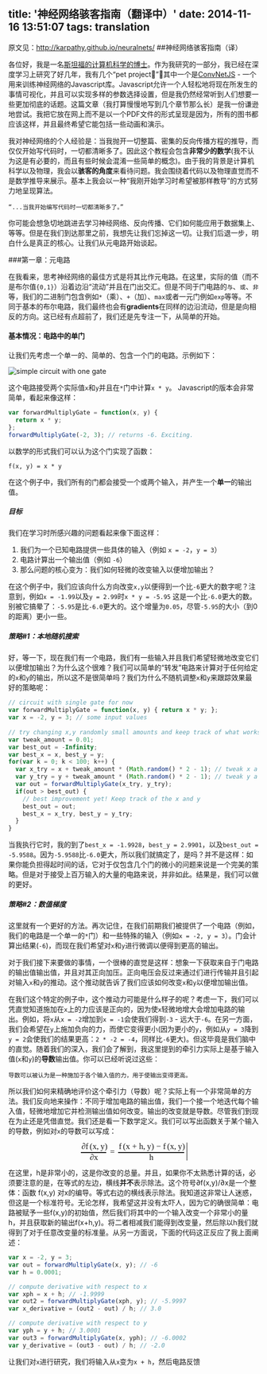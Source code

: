 title: '神经网络骇客指南（翻译中）'
date: 2014-11-16 13:51:07
tags: translation
---
原文见：http://karpathy.github.io/neuralnets/
##神经网络骇客指南（译）

各位好，我是一名[斯坦福的计算机科学的博士](http://cs.stanford.edu/people/karpathy/)。作为我研究的一部分，我已经在深度学习上研究了好几年，我有几个“pet project”，其中一个是[ConvNetJS](http://convnetjs.com/) - 一个用来训练神经网络的Javascript库。Javascript允许一个人轻松地将现在所发生的事情可视化，并且可以实现多样的参数选择设置，但是我仍然经常听到人们想要一些更加彻底的话题。这篇文章（我打算慢慢地写到几个章节那么长）是我一份谦逊地尝试。我把它放在网上而不是以一个PDF文件的形式呈现是因为，所有的图书都应该这样，并且最终希望它能包括一些动画和演示。

我对神经网络的个人经验是：当我抛开一切整篇、密集的反向传播方程的推导，而仅仅开始写代码时，一切都清晰多了。因此这个教程会包含**非常少的数学**(我不认为这是有必要的，而且有些时候会混淆一些简单的概念)。由于我的背景是计算机科学以及物理，我会以**骇客的角度**来看待问题。我会围绕着代码以及物理直觉而不是数学推导来展示。基本上我会以一种“我刚开始学习时希望被那样教导”的方式努力地呈现算法。

	“...当我开始编写代码时一切都清晰多了。”
	
你可能会想急切地跳进去学习神经网络、反向传播、它们如何能应用于数据集上、等等。但是在我们到达那里之前，我想先让我们忘掉这一切。让我们后退一步，明白什么是真正的核心。让我们从元电路开始谈起。

###第一章：元电路

在我看来，思考神经网络的最佳方式是将其比作元电路。在这里，实际的值（而不是布尔值`{0,1}`）沿着边沿“流动”并且在门出交汇。但是不同于门电路的`与`、`或`、`非`等，我们的二进制门包含例如`*`（乘）、`+`（加）、`max`或者一元门例如`exp`等等。不同于基本的布尔电路，我们最终也会有**gradients**在同样的边沿流动，但是是向相反的方向。这已经有点超前了，我们还是先专注一下，从简单的开始。

#### 基本情况：电路中的单门

让我们先考虑一个单一的、简单的、包含一个门的电路。示例如下：

![simple circuit with one gate](/img/Hacker-s-guide-to-Neural-Networks/1.png)

这个电路接受两个实际值`x`和`y`并且在`*`门中计算`x * y`。 Javascript的版本会非常简单，看起来像这样：
```js
var forwardMultiplyGate = function(x, y) {
  return x * y;
};
forwardMultiplyGate(-2, 3); // returns -6. Exciting.
```	
以数学的形式我们可以认为这个门实现了函数：

	f(x, y) = x * y

在这个例子中，我们所有的门都会接受一个或两个输入，并产生一个**单一**的输出值。

##### 目标

我们在学习时所感兴趣的问题看起来像下面这样：

1.	我们为一个已知电路提供一些具体的输入（例如 `x = -2`，`y = 3`）
2.	电路计算出一个输出值（例如 `-6`）
3.	那么问题的核心变为：我们如何轻微的改变输入以便增加输出？

在这个例子中，我们应该向什么方向改变`x,y`以便得到一个比`-6`更大的数字呢？注意到，例如`x = -1.99`以及`y = 2.99`时`x * y = -5.95` 这是一个比`-6.0`更大的数。别被它搞晕了：`-5.95`是比`-6.0`更大的。这个增量为`0.05`，尽管`-5.95`的大小（到0的距离）更小一些。

##### 策略#1：本地随机搜索

好，等一下，现在我们有一个电路，我们有一些输入并且我们希望轻微地改变它们以便增加输出？为什么这个很难？我们可以简单的“转发”电路来计算对于任何给定的`x`和`y`的输出，所以这不是很简单吗？我们为什么不随机调整`x`和`y`来跟踪效果最好的策略呢：
```js
// circuit with single gate for now
var forwardMultiplyGate = function(x, y) { return x * y; };
var x = -2, y = 3; // some input values
	
// try changing x,y randomly small amounts and keep track of what works best
var tweak_amount = 0.01;
var best_out = -Infinity;
var best_x = x, best_y = y;
for(var k = 0; k < 100; k++) {
  var x_try = x + tweak_amount * (Math.random() * 2 - 1); // tweak x a bit
  var y_try = y + tweak_amount * (Math.random() * 2 - 1); // tweak y a bit
  var out = forwardMultiplyGate(x_try, y_try);
  if(out > best_out) {
    // best improvement yet! Keep track of the x and y
    best_out = out; 
    best_x = x_try, best_y = y_try;
  }
}
```
当我执行它时，我的到了`best_x = -1.9928`，`best_y = 2.9901`，以及`best_out = -5.9588`。因为`-5.9588`比`-6.0`更大，所以我们就搞定了，是吗？并不是这样：如果你能负担得起时间的话，它对于仅包含几个门的微小的问题来说是一个完美的策略。但是对于接受上百万输入的大量的电路来说，并非如此。结果是，我们可以做的更好。

##### 策略#2：数值梯度

这里就有一个更好的方法。再次记住，在我们前期我们被提供了一个电路（例如，我们的电路是一个单一的`*`门）和一些特殊的输入（例如`x = -2, y = 3`）。门会计算出结果(`-6`)，而现在我们希望对`x`和`y`进行微调以便得到更高的输出。

对于我们接下来要做的事情，一个很棒的直觉是这样：想象一下获取来自于门电路的输出值输出值，并且对其正向加压。正向电压会反过来通过们进行传输并且引起对输入`x`和`y`的推动。这个推动就告诉了我们应该如何改变`x`和`y`以便增加输出值。

在我们这个特定的例子中，这个推动力可能是什么样子的呢？考虑一下，我们可以凭直觉知道施加在`x`上的力应该是正向的，因为使`x`轻微地增大会增加电路的输出。例如，将`x`从`x = -2`增加到`x = -1`会使我们得到`-3` - 远大于`-6`。在另一方面，我们会希望在`y`上施加负向的力，而使它变得更小(因为更小的`y`，例如从`y = 3`降到`y = 2`会使我们的结果更高：`2 * -2 = -4`，同样比`-6`更大)。但这毕竟是我们脑中的直觉。随着我们的深入，我们会了解到，我这里提到的牵引力实际上是基于输入值(`x`和`y`)的**导数**输出值。你可以已经听说过这些：

	导数可以被认为是一种施加于各个输入值的力，用于使输出变得更高。
	
所以我们如何来精确地评价这个牵引力（导数）呢？实际上有一个非常简单的方法。我们反向地来操作：不同于增加电路的输出值，我们一个接一个地迭代每个输入值，轻微地增加它并检测输出值如何改变。输出的改变就是导数。尽管我们到现在为止还是凭借直觉。我们还是看一下数学定义。我们可以写出函数关于某个输入的导数，例如对`x`的导数可以写成：

<div>
<span class="MathJax_Preview"></span><div class="MathJax_Display" role="textbox" aria-readonly="true" style="text-align: center;"><span class="MathJax" id="MathJax-Element-2-Frame"><nobr><span class="math" id="MathJax-Span-12" style="width: 15.419em; display: inline-block;"><span style="display: inline-block; position: relative; width: 12.815em; height: 0px; font-size: 120%;"><span style="position: absolute; clip: rect(0.992em 1000.003em 3.336em -0.466em); top: -2.497em; left: 0.003em;"><span class="mrow" id="MathJax-Span-13"><span class="mfrac" id="MathJax-Span-14"><span style="display: inline-block; position: relative; width: 3.076em; height: 0px; margin-right: 0.107em; margin-left: 0.107em;"><span style="position: absolute; clip: rect(1.669em 1000.003em 2.867em -0.414em); top: -3.174em; left: 50%; margin-left: -1.456em;"><span class="mrow" id="MathJax-Span-15"><span class="mi" id="MathJax-Span-16" style="font-family: STIXGeneral-Regular;">∂</span><span class="mi" id="MathJax-Span-17" style="font-family: STIXGeneral-Italic;">f<span style="display: inline-block; overflow: hidden; height: 1px; width: 0.159em;"></span></span><span class="mo" id="MathJax-Span-18" style="font-family: STIXGeneral-Regular;">(</span><span class="mi" id="MathJax-Span-19" style="font-family: STIXGeneral-Italic;">x<span style="display: inline-block; overflow: hidden; height: 1px; width: 0.003em;"></span></span><span class="mo" id="MathJax-Span-20" style="font-family: STIXGeneral-Regular;">,</span><span class="mi" id="MathJax-Span-21" style="font-family: STIXGeneral-Italic; padding-left: 0.211em;">y</span><span class="mo" id="MathJax-Span-22" style="font-family: STIXGeneral-Regular;">)</span></span><span style="display: inline-block; width: 0px; height: 2.503em;"></span></span><span style="position: absolute; clip: rect(1.669em 1000.003em 2.659em -0.414em); top: -1.82em; left: 50%; margin-left: -0.466em;"><span class="mrow" id="MathJax-Span-23"><span class="mi" id="MathJax-Span-24" style="font-family: STIXGeneral-Regular;">∂</span><span class="mi" id="MathJax-Span-25" style="font-family: STIXGeneral-Italic;">x<span style="display: inline-block; overflow: hidden; height: 1px; width: 0.003em;"></span></span></span><span style="display: inline-block; width: 0px; height: 2.503em;"></span></span><span style="position: absolute; clip: rect(0.836em 1000.003em 1.201em -0.466em); top: -1.247em; left: 0.003em;"><span style="border-left-width: 3.076em; border-left-style: solid; display: inline-block; overflow: hidden; width: 0px; height: 1.25px; vertical-align: 0.003em;"></span><span style="display: inline-block; width: 0px; height: 1.044em;"></span></span></span></span><span class="mo" id="MathJax-Span-26" style="font-family: STIXGeneral-Regular; padding-left: 0.315em;">=</span><span class="mfrac" id="MathJax-Span-27" style="padding-left: 0.315em;"><span style="display: inline-block; position: relative; width: 7.971em; height: 0px; margin-right: 0.107em; margin-left: 0.107em;"><span style="position: absolute; clip: rect(1.669em 1000.003em 2.867em -0.622em); top: -3.174em; left: 50%; margin-left: -3.904em;"><span class="mrow" id="MathJax-Span-28"><span class="mi" id="MathJax-Span-29" style="font-family: STIXGeneral-Italic;">f<span style="display: inline-block; overflow: hidden; height: 1px; width: 0.159em;"></span></span><span class="mo" id="MathJax-Span-30" style="font-family: STIXGeneral-Regular;">(</span><span class="mi" id="MathJax-Span-31" style="font-family: STIXGeneral-Italic;">x<span style="display: inline-block; overflow: hidden; height: 1px; width: 0.003em;"></span></span><span class="mo" id="MathJax-Span-32" style="font-family: STIXGeneral-Regular; padding-left: 0.263em;">+</span><span class="mi" id="MathJax-Span-33" style="font-family: STIXGeneral-Italic; padding-left: 0.263em;">h</span><span class="mo" id="MathJax-Span-34" style="font-family: STIXGeneral-Regular;">,</span><span class="mi" id="MathJax-Span-35" style="font-family: STIXGeneral-Italic; padding-left: 0.211em;">y</span><span class="mo" id="MathJax-Span-36" style="font-family: STIXGeneral-Regular;">)</span><span class="mo" id="MathJax-Span-37" style="font-family: STIXGeneral-Regular; padding-left: 0.263em;">−</span><span class="mi" id="MathJax-Span-38" style="font-family: STIXGeneral-Italic; padding-left: 0.263em;">f<span style="display: inline-block; overflow: hidden; height: 1px; width: 0.159em;"></span></span><span class="mo" id="MathJax-Span-39" style="font-family: STIXGeneral-Regular;">(</span><span class="mi" id="MathJax-Span-40" style="font-family: STIXGeneral-Italic;">x<span style="display: inline-block; overflow: hidden; height: 1px; width: 0.003em;"></span></span><span class="mo" id="MathJax-Span-41" style="font-family: STIXGeneral-Regular;">,</span><span class="mi" id="MathJax-Span-42" style="font-family: STIXGeneral-Italic; padding-left: 0.211em;">y</span><span class="mo" id="MathJax-Span-43" style="font-family: STIXGeneral-Regular;">)</span></span><span style="display: inline-block; width: 0px; height: 2.503em;"></span></span><span style="position: absolute; clip: rect(1.669em 1000.003em 2.659em -0.466em); top: -1.82em; left: 50%; margin-left: -0.258em;"><span class="mi" id="MathJax-Span-44" style="font-family: STIXGeneral-Italic;">h</span><span style="display: inline-block; width: 0px; height: 2.503em;"></span></span><span style="position: absolute; clip: rect(0.836em 1000.003em 1.201em -0.466em); top: -1.247em; left: 0.003em;"><span style="border-left-width: 7.971em; border-left-style: solid; display: inline-block; overflow: hidden; width: 0px; height: 1.25px; vertical-align: 0.003em;"></span><span style="display: inline-block; width: 0px; height: 1.044em;"></span></span></span></span></span><span style="display: inline-block; width: 0px; height: 2.503em;"></span></span></span><span style="border-left-width: 0.003em; border-left-style: solid; display: inline-block; overflow: hidden; width: 0px; height: 2.566em; vertical-align: -0.872em;"></span></span></nobr></span></div><script type="math/tex; mode=display" id="MathJax-Element-2">
\frac{\partial f(x,y)}{\partial x} = \frac{f(x+h,y) - f(x,y)}{h}
</script>
</div>

在这里，h是非常小的，这是你改变的总量。并且，如果你不太熟悉计算的话，必须要注意的是，在等式的左边，横线**并不**表示除法。这个符号∂f(x,y)/∂x是一个整体：函数 f(x,y) 对x的编导。等式右边的横线表示除法。我知道这非常让人迷惑，但这是一个标准符号。无论怎样，我希望这并没有太吓人，因为它的确很简单：电路被赋予一些f(x,y)的初始值，然后我们将其中的一个输入改变一个非常小的量h，并且获取新的输出f(x+h,y)。将二者相减我们能得到改变量，然后除以h我们就得到了对于任意改变量的标准量。从另一方面说，下面的代码这正反应了我上面阐述：

```js
var x = -2, y = 3;
var out = forwardMultiplyGate(x, y); // -6
var h = 0.0001;

// compute derivative with respect to x
var xph = x + h; // -1.9999
var out2 = forwardMultiplyGate(xph, y); // -5.9997
var x_derivative = (out2 - out) / h; // 3.0

// compute derivative with respect to y
var yph = y + h; // 3.0001
var out3 = forwardMultiplyGate(x, yph); // -6.0002
var y_derivative = (out3 - out) / h; // -2.0
```
让我们对`x`进行研究，我们将输入从`x`变为`x + h`，然后电路反馈
